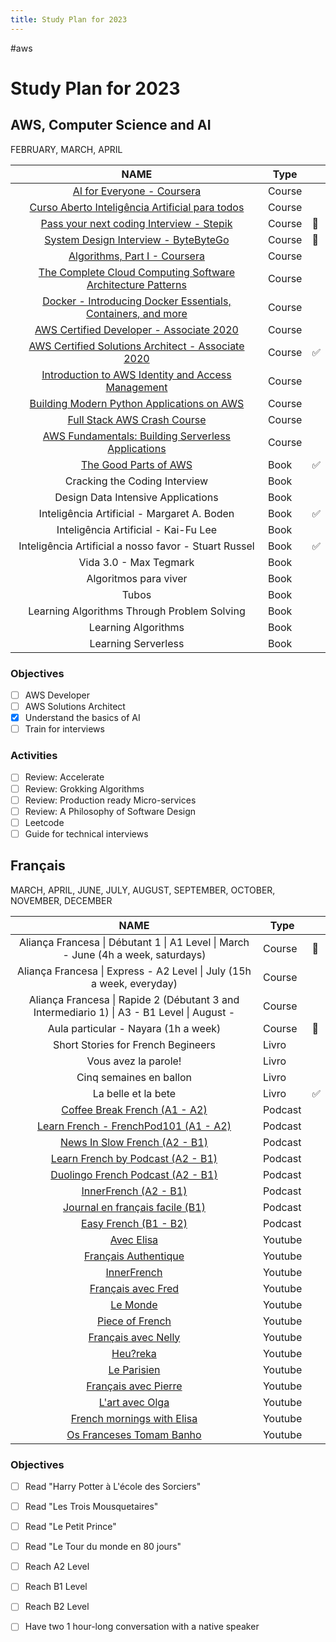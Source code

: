 ```yaml
---
title: Study Plan for 2023
---
```




#aws

# Study Plan for 2023



## AWS, Computer Science and AI

FEBRUARY, MARCH, APRIL

|                             NAME                             | Type   |      |
| :----------------------------------------------------------: | ------ | ---- |
| [AI for Everyone - Coursera](https://www.coursera.org/learn/ai-for-everyone) | Course |      |
| [Curso Aberto Inteligência Artificial para todos](https://diogocortiz.com.br/curso-de-inteligencia-artificial-gratuito-para-todos/) | Course |      |
| [Pass your next coding Interview - Stepik](https://stepik.org/course/102772/syllabus) | Course | 📜    |
| [System Design Interview - ByteByteGo](https://bytebytego.com/courses/system-design-interview/) | Course | 📜    |
| [Algorithms, Part I - Coursera](https://www.coursera.org/learn/algorithms-part1) | Course |      |
| [The Complete Cloud Computing Software Architecture Patterns](https://www.udemy.com/course/the-complete-cloud-computing-software-architecture-patterns) | Course |      |
| [Docker - Introducing Docker Essentials, Containers, and more](https://www.udemy.com/course/docker-containers/) | Course |      |
| [AWS Certified Developer - Associate 2020](https://www.youtube.com/watch?v=RrKRN9zRBWs&list=WL&index=59) | Course |      |
| [AWS Certified Solutions Architect - Associate 2020](https://www.youtube.com/watch?v=Ia-UEYYR44s) | Course | ✅    |
| [Introduction to AWS Identity and Access Management](https://www.coursera.org/learn/introduction-to-aws-identity-and-access-management) | Course |      |
| [Building Modern Python Applications on AWS](https://www.coursera.org/learn/building-modern-python-applications-on-aws) | Course |      |
| [Full Stack AWS Crash Course](https://twitter.com/dabit3/status/1362142573402415106) | Course |      |
| [AWS Fundamentals: Building Serverless Applications](https://www.coursera.org/learn/aws-fundamentals-building-serverless-applications) | Course |      |
| [The Good Parts of AWS](https://gumroad.com/l/aws-good-parts) | Book   | ✅    |
|                Cracking the Coding Interview                 | Book   |      |
|              Design Data Intensive Applications              | Book   |      |
|         Inteligência Artificial - Margaret A. Boden          | Book   | ✅    |
|             Inteligência Artificial - Kai-Fu Lee             | Book   |      |
|    Inteligência Artificial a nosso favor - Stuart Russel     | Book   | ✅    |
|                    Vida 3.0 - Max Tegmark                    | Book   |      |
|                    Algoritmos para viver                     | Book   |      |
|                            Tubos                             | Book   |      |
|         Learning Algorithms Through Problem Solving          | Book   |      |
|                     Learning Algorithms                      | Book   |      |
|                     Learning Serverless                      | Book   |      |

### Objectives

- [ ] AWS Developer
- [ ] AWS Solutions Architect
- [x] Understand the basics of AI
- [ ] Train for interviews

### Activities

- [ ] Review: Accelerate
- [ ] Review: Grokking Algorithms
- [ ] Review: Production ready Micro-services
- [ ] Review: A Philosophy of Software Design
- [ ] Leetcode
- [ ] Guide for technical interviews

## Français

MARCH, APRIL, JUNE, JULY, AUGUST, SEPTEMBER, OCTOBER, NOVEMBER, DECEMBER

|                             NAME                             | Type    |      |
| :----------------------------------------------------------: | ------- | ---- |
| Aliança Francesa \| Débutant 1 \| A1 Level \| March - June (4h a week, saturdays) | Course  | 📜    |
| Aliança Francesa \| Express - A2 Level \| July (15h a week, everyday) | Course  |      |
| Aliança Francesa \| Rapide 2 (Débutant 3 and Intermediario 1) \| A3 - B1 Level \| August - | Course  |      |
|             Aula particular - Nayara (1h a week)             | Course  | 📜    |
|              Short Stories for French Begineers              | Livro   |      |
|                     Vous avez la parole!                     | Livro   |      |
|                   Cinq semaines en ballon                    | Livro   |      |
|                     La belle et la bete                      | Livro   | ✅    |
| [Coffee Break French (A1 - A2)](https://coffeebreaklanguages.com/coffeebreakfrench/) | Podcast |      |
| [Learn French - FrenchPod101 (A1 - A2)](https://www.frenchpod101.com/lesson-library/beginner/) | Podcast |      |
| [News In Slow French (A2 - B1)](https://www.newsinslowfrench.com/home/news/beginner) | Podcast |      |
| [Learn French by Podcast (A2 - B1)](https://learnfrenchbypodcast.com/) | Podcast |      |
| [Duolingo French Podcast (A2 - B1)](https://podcast.duolingo.com/french) | Podcast |      |
|  [InnerFrench (A2 - B1)](https://innerfrench.com/podcast/)   | Podcast |      |
| [Journal en français facile (B1)](https://francaisfacile.rfi.fr/fr/podcasts/journal-en-fran%C3%A7ais-facile/) | Podcast |      |
|     [Easy French (B1 - B2)](https://www.easyfrench.fm/)      | Podcast |      |
|       [Avec Elisa](https://www.youtube.com/@AVECELISA)       | Youtube |      |
| [Français Authentique](https://www.youtube.com/@francaisauthentique) | Youtube |      |
|     [InnerFrench](https://www.youtube.com/@innerFrench)      | Youtube |      |
| [Français avec Fred](https://www.youtube.com/@FrancaisAvecFred) | Youtube |      |
|         [Le Monde](https://www.youtube.com/lemonde)          | Youtube |      |
|  [Piece of French](https://www.youtube.com/@pieceoffrench)   | Youtube |      |
| [Français avec Nelly](https://www.youtube.com/@francaisavecnelly) | Youtube |      |
|        [Heu?reka](https://www.youtube.com/@Heu7reka)         | Youtube |      |
|      [Le Parisien](https://www.youtube.com/@LeParisien)      | Youtube |      |
| [Français avec Pierre](https://www.youtube.com/@FrancaisavecPierre) | Youtube |      |
|   [L'art avec Olga](https://www.youtube.com/@lartavecolga)   | Youtube |      |
| [French mornings with Elisa](https://www.youtube.com/@FrenchmorningswithElisa) | Youtube |      |
| [Os Franceses Tomam Banho](https://www.youtube.com/@osfrancesestomambanho) | Youtube |      |

### Objectives

- [ ] Read "Harry Potter à L'école des Sorciers"
- [ ] Read "Les Trois Mousquetaires"
- [ ] Read "Le Petit Prince"
- [ ] Read "Le Tour du monde en 80 jours"
- [ ] Reach A2 Level
- [ ] Reach B1 Level
- [ ] Reach B2 Level
- [ ] Have two 1 hour-long conversation with a native speaker

